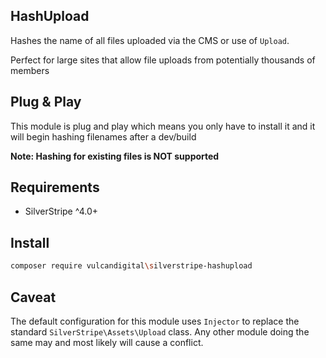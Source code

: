 ## HashUpload

Hashes the name of all files uploaded via the CMS or use of `Upload`. 

Perfect for large sites that allow file uploads from potentially thousands of members

## Plug & Play 
This module is plug and play which means you only have to install it and it will begin hashing filenames after a dev/build

**Note: Hashing for existing files is NOT supported**

## Requirements
* SilverStripe ^4.0+

## Install
```bash
composer require vulcandigital\silverstripe-hashupload
```

## Caveat

The default configuration for this module uses `Injector` to replace the standard `SilverStripe\Assets\Upload` class. Any other module doing the same may and most likely will cause a conflict. 